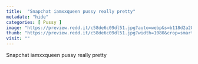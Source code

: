 ```yaml
---
title:  "Snapchat iamxxqueen pussy really pretty"
metadate: "hide"
categories: [ Pussy ]
image: "https://preview.redd.it/c58de6c09dl51.jpg?auto=webp&s=b118d2a285f03f4a789a0f82570f0b5b913f0d44"
thumb: "https://preview.redd.it/c58de6c09dl51.jpg?width=1080&crop=smart&auto=webp&s=c9ddf73f6e67347d643813223a9a98d694bc945f"
visit: ""
---
```

Snapchat iamxxqueen pussy really pretty
